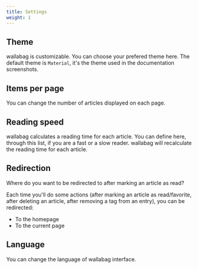 ```yaml
---
title: Settings
weight: 1
---
```


## Theme

wallabag is customizable. You can choose your prefered theme here. The
default theme is `Material`, it's the theme used in the documentation
screenshots.

## Items per page

You can change the number of articles displayed on each page.

## Reading speed

wallabag calculates a reading time for each article. You can define
here, through this list, if you are a fast or a slow reader. wallabag
will recalculate the reading time for each article.

## Redirection
Where do you want to be redirected to after marking an article as read?

Each time you'll do some actions (after marking an article as
read/favorite, after deleting an article, after removing a tag from an
entry), you can be redirected:

-   To the homepage
-   To the current page

## Language

You can change the language of wallabag interface.
